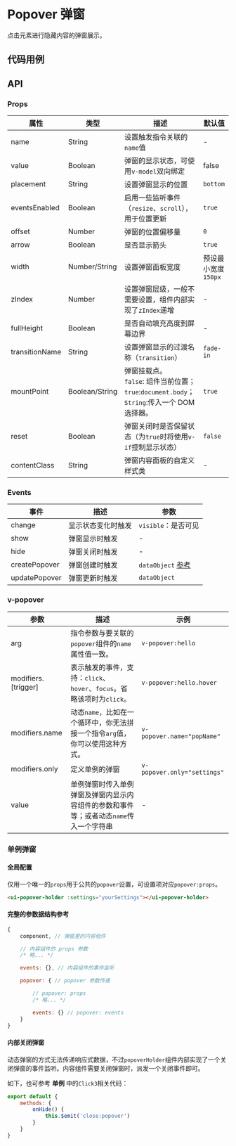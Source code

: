 # Popover 弹窗

点击元素进行隐藏内容的弹窗展示。

## 代码用例
<!--code-->
## API
### Props

属性|类型|描述|默认值
---|---|---|---
name|String|设置触发指令关联的`name`值|-
value|Boolean|弹窗的显示状态，可使用`v-model`双向绑定|false
placement|String|设置弹窗显示的位置|`bottom`
eventsEnabled|Boolean|启用一些监听事件（`resize`、`scroll`），用于位置更新|`true`
offset|Number|弹窗的位置偏移量|`0`
arrow|Boolean|是否显示箭头|`true`
width|Number/String|设置弹窗面板宽度|预设最小宽度`150px`
zIndex|Number|设置弹窗层级，一般不需要设置，组件内部实现了`zIndex`递增|-
fullHeight|Boolean|是否自动填充高度到屏幕边界|-
transitionName|String|设置弹窗显示的过渡名称（`transition`）|`fade-in`
mountPoint|Boolean/String|弹窗挂载点。<br>`false`: 组件当前位置；`true`:`document.body`；`String`:传入一个 DOM 选择器。|`true`
reset|Boolean|弹窗关闭时是否保留状态（为`true`时将使用`v-if`控制显示状态）|`false`
contentClass|String|弹窗内容面板的自定义样式类|-

### Events

事件|描述|参数
---|---|---
change|显示状态变化时触发|`visible`：是否可见
show|弹窗显示时触发|-
hide|弹窗关闭时触发|-
createPopover|弹窗创建时触发|`dataObject` [参考](https://popper.js.org/popper-documentation.html#dataObject)
updatePopover|弹窗更新时触发|`dataObject`

### v-popover

参数|描述|示例
---|---|---
arg|指令参数与要关联的`popover`组件的`name`属性值一致。|`v-popover:hello`
modifiers.[trigger]|表示触发的事件，支持：`click`、`hover`、`focus`。省略该项时为`click`。|`v-popover:hello.hover`
modifiers.name|动态`name`，比如在一个循环中，你无法拼接一个指令`arg`值，你可以使用这种方式。|`v-popover.name="popName"`
modifiers.only|定义单例的弹窗|`v-popover.only="settings"`
value|单例弹窗时传入单例弹窗及弹窗内显示内容组件的参数和事件等；或者动态`name`传入一个字符串|-

### 单例弹窗

#### 全局配置

仅用一个唯一的`props`用于公共的`popover`设置，可设置项对应`popover:props`。

```html
<ui-popover-holder :settings="yourSettings"></ui-popover-holder>
```

#### 完整的参数据结构参考

```js
{
    component, // 弹窗里的内容组件

    // 内容组件的 props 参数
    /* 略... */

    events: {}, // 内容组件的事件监听

    popover: { // popover 参数传递

        // popover: props
        /* 略... */

        events: {} // popover: events
    }
}
```

#### 内部关闭弹窗

动态弹窗的方式无法传递响应式数据，不过`popoverHolder`组件内部实现了一个关闭弹窗的事件监听。内容组件需要关闭弹窗时，派发一个关闭事件即可。

如下，也可参考 **单例** 中的`Click3`相关代码：

```js
export default {
    methods: {
        onHide() {
            this.$emit('close:popover')
        }
    }
}
```


